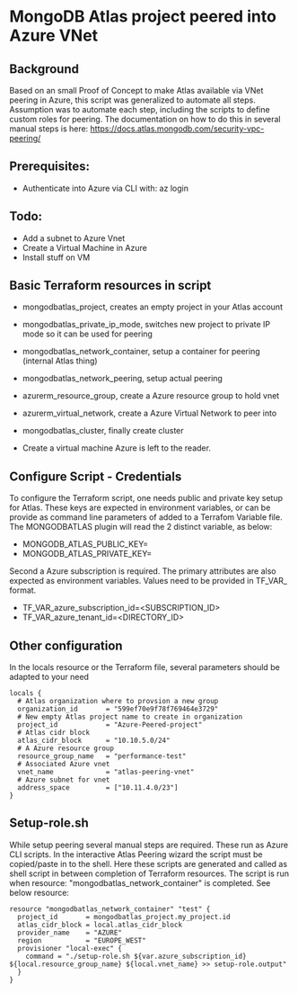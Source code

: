 # MongoDB Atlas project peered into Azure VNet 

## Background
Based on an small Proof of Concept to make Atlas available via VNet peering in Azure, this script was generalized to automate all steps. Assumption was to automate each step, including the scripts to define custom roles for peering.  The documentation on how to do this in several manual steps is here: https://docs.atlas.mongodb.com/security-vpc-peering/

## Prerequisites:
* Authenticate into Azure via CLI with:  az login

## Todo:
* Add a subnet to Azure Vnet
* Create a Virtual Machine in Azure
* Install stuff on VM

## Basic Terraform resources in script
* mongodbatlas_project,  creates an empty project in your Atlas account
* mongodbatlas_private_ip_mode,  switches new project to private IP mode so it can be used for peering
* mongodbatlas_network_container,  setup a container for peering (internal Atlas thing)
* mongodbatlas_network_peering,  setup actual peering
* azurerm_resource_group, create a Azure resource group to hold vnet 
* azurerm_virtual_network, create a Azure Virtual Network to peer into
* mongodbatlas_cluster, finally create cluster 

* Create a virtual machine Azure is left to the reader.  


## Configure Script - Credentials

To configure the Terraform script, one needs public and private key setup for Atlas. 
These keys are expected in environment variables, or can be provide as command line 
parameters of added to a Terrafom Variable file. The MONGODBATLAS plugin will read
the 2 distinct variable, as below:

* MONGODB_ATLAS_PUBLIC_KEY=<PUBLICKEY>
* MONGODB_ATLAS_PRIVATE_KEY=<PRIVATEKEY>

Second a Azure subscription is required.  The primary attributes are also expected 
as environment variables. Values need to be provided in TF_VAR_ format.

* TF_VAR_azure_subscription_id=<SUBSCRIPTION_ID>
* TF_VAR_azure_tenant_id=<DIRECTORY_ID>

## Other configuration

In the locals resource or the Terraform file, several parameters should be adapted to your need
```
locals {
  # Atlas organization where to provsion a new group
  organization_id       = "599ef70e9f78f769464e3729"
  # New empty Atlas project name to create in organization
  project_id            = "Azure-Peered-project"  
  # Atlas cidr block 
  atlas_cidr_block      = "10.10.5.0/24"
  # A Azure resource group 
  resource_group_name   = "performance-test"
  # Associated Azure vnet
  vnet_name             = "atlas-peering-vnet"
  # Azure subnet for vnet
  address_space         = ["10.11.4.0/23"]
}
```

## Setup-role.sh

While setup peering several manual steps are required. These run as Azure CLI scripts. In the interactive Atlas Peering wizard the script must be copied/paste in to the shell. Here these scripts are generated and called as shell script in between completion of Terraform resources.  The script is run when resource: "mongodbatlas_network_container" is completed.  See below resource:

```
resource "mongodbatlas_network_container" "test" {
  project_id       = mongodbatlas_project.my_project.id
  atlas_cidr_block = local.atlas_cidr_block
  provider_name    = "AZURE"
  region           = "EUROPE_WEST"
  provisioner "local-exec" {
    command = "./setup-role.sh ${var.azure_subscription_id} ${local.resource_group_name} ${local.vnet_name} >> setup-role.output"
  }
}
```
 
